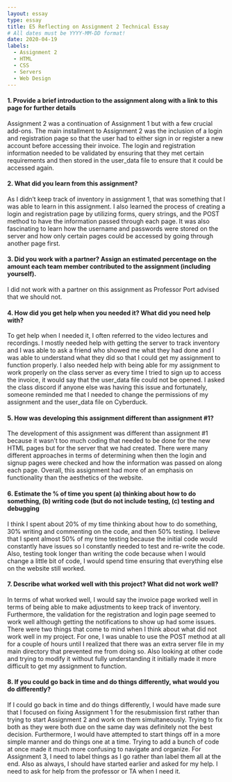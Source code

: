 ```yaml
---
layout: essay
type: essay
title: E5 Reflecting on Assignment 2 Technical Essay
# All dates must be YYYY-MM-DD format!
date: 2020-04-19
labels:
  - Assignment 2
  - HTML
  - CSS
  - Servers
  - Web Design
---
```

#### 1. Provide a brief introduction to the assignment along with a link to this page for further details
Assignment 2 was a continuation of Assignment 1 but with a few crucial add-ons. The main installment to Assignment 2 was the inclusion of a login and registration page so that the user had to either sign in or register a new account before accessing their invoice. The login and registration information needed to be validated by ensuring that they met certain requirements and then stored in the user_data file to ensure that it could be accessed again.

#### 2. What did you learn from this assignment?
As I didn’t keep track of inventory in assignment 1, that was something that I was able to learn in this assignment. I also learned the process of creating a login and registration page by utilizing forms, query strings, and the POST method to have the information passed through each page. It was also fascinating to learn how the username and passwords were stored on the server and how only certain pages could be accessed by going through another page first.

#### 3. Did you work with a partner? Assign an estimated percentage on the amount each team member contributed to the assignment (including yourself).
I did not work with a partner on this assignment as Professor Port advised that we should not.

#### 4. How did you get help when you needed it? What did you need help with? 
To get help when I needed it, I often referred to the video lectures and recordings. I mostly needed help with getting the server to track inventory and I was able to ask a friend who showed me what they had done and I was able to understand what they did so that I could get my assignment to function properly. I also needed help with being able for my assignment to work properly on the class server as every time I tried to sign up to access the invoice, it would say that the user_data file could not be opened. I asked the class discord if anyone else was having this issue and fortunately, someone reminded me that I needed to change the permissions of my assignment and the user_data file on Cyberduck.

#### 5. How was developing this assignment different than assignment #1?
The development of this assignment was different than assignment #1 because it wasn’t too much coding that needed to be done for the new HTML pages but for the server that we had created. There were many different approaches in terms of determining when then the login and signup pages were checked and how the information was passed on along each page. Overall, this assignment had more of an emphasis on functionality than the aesthetics of the website. 

#### 6. Estimate the % of time you spent (a) thinking about how to do something, (b) writing code (but do not include testing, (c) testing and debugging
I think I spent about 20% of my time thinking about how to do something, 30% writing and commenting on the code, and then 50% testing. I believe that I spent almost 50% of my time testing because the initial code would constantly have issues so I constantly needed to test and re-write the code. Also, testing took longer than writing the code because when I would change a little bit of code, I would spend time ensuring that everything else on the website still worked.

#### 7. Describe what worked well with this project? What did not work well?
In terms of what worked well, I would say the invoice page worked well in terms of being able to make adjustments to keep track of inventory. Furthermore, the validation for the registration and login page seemed to work well although getting the notifications to show up had some issues.  There were two things that come to mind when I think about what did not work well in my project. For one, I was unable to use the POST method at all for a couple of hours until I realized that there was an extra server file in my main directory that prevented me from doing so. Also looking at other code and trying to modify it without fully understanding it initially made it more difficult to get my assignment to function.

#### 8. If you could go back in time and do things differently, what would you do differently?
If I could go back in time and do things differently, I would have made sure that I focused on fixing Assignment 1 for the resubmission first rather than trying to start Assignment 2 and work on them simultaneously. Trying to fix both as they were both due on the same day was definitely not the best decision. Furthermore, I would have attempted to start things off in a more simple manner  and do things one at a time. Trying to add a bunch of code at once made it much more confusing to navigate and organize. For Assignment 3, I need to label things as I go rather than label them all at the end.  Also as always, I should have started earlier and asked for my help. I need to ask for help from the professor or TA when I need it.
